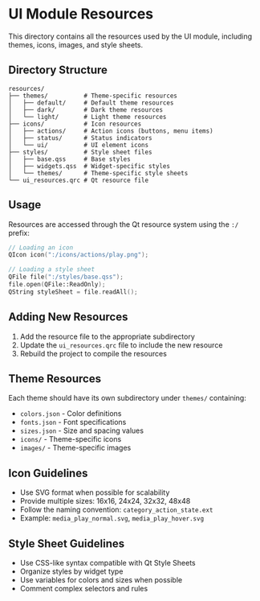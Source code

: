 # UI Module Resources

This directory contains all the resources used by the UI module, including themes, icons, images, and style sheets.

## Directory Structure

```
resources/
├── themes/          # Theme-specific resources
│   ├── default/     # Default theme resources
│   ├── dark/        # Dark theme resources
│   └── light/       # Light theme resources
├── icons/           # Icon resources
│   ├── actions/     # Action icons (buttons, menu items)
│   ├── status/      # Status indicators
│   └── ui/          # UI element icons
├── styles/          # Style sheet files
│   ├── base.qss     # Base styles
│   ├── widgets.qss  # Widget-specific styles
│   └── themes/      # Theme-specific style sheets
└── ui_resources.qrc # Qt resource file
```

## Usage

Resources are accessed through the Qt resource system using the `:/` prefix:

```cpp
// Loading an icon
QIcon icon(":/icons/actions/play.png");

// Loading a style sheet
QFile file(":/styles/base.qss");
file.open(QFile::ReadOnly);
QString styleSheet = file.readAll();
```

## Adding New Resources

1. Add the resource file to the appropriate subdirectory
2. Update the `ui_resources.qrc` file to include the new resource
3. Rebuild the project to compile the resources

## Theme Resources

Each theme should have its own subdirectory under `themes/` containing:
- `colors.json` - Color definitions
- `fonts.json` - Font specifications  
- `sizes.json` - Size and spacing values
- `icons/` - Theme-specific icons
- `images/` - Theme-specific images

## Icon Guidelines

- Use SVG format when possible for scalability
- Provide multiple sizes: 16x16, 24x24, 32x32, 48x48
- Follow the naming convention: `category_action_state.ext`
- Example: `media_play_normal.svg`, `media_play_hover.svg`

## Style Sheet Guidelines

- Use CSS-like syntax compatible with Qt Style Sheets
- Organize styles by widget type
- Use variables for colors and sizes when possible
- Comment complex selectors and rules